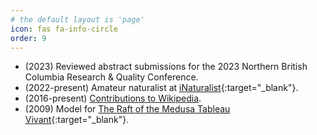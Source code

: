 ```yaml
---
# the default layout is 'page'
icon: fas fa-info-circle
order: 9
---
```


- (2023) Reviewed abstract submissions for the 2023 Northern British Columbia Research & Quality Conference.
- (2022-present) Amateur naturalist at [iNaturalist](https://www.inaturalist.org/people/5429560){:target="_blank"}.
- (2016-present) [Contributions to Wikipedia](https://en.wikipedia.org/wiki/Special:Contributions/GalenSeilis). 
- (2009) Model for [The Raft of the Medusa Tableau Vivant](https://adadhannah.com/2009-the-raft-of-the-medusa-100-mile-house?fbclid=IwAR0Ixxz9coNKVft010WDHdze2Y4WruKFYPZA4vK0QTrBktzCGtTbQthjQvc){:target="_blank"}.
